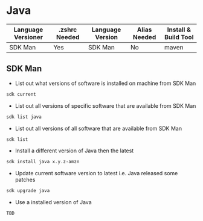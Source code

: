 # Java

| Language Versioner | .zshrc Needed | Language Version | Alias Needed | Install & Build Tool |
| ------------------ | ------------- | ---------------- | ------------ | -------------------- |
| SDK Man            | Yes           | SDK Man          | No           | maven                |

## SDK Man

- List out what versions of software is installed on machine from SDK Man

```bash
sdk current
```

- List out all versions of specific software that are available from SDK Man

```bash
sdk list java
```

- List out all versions of all software that are available from SDK Man

```bash
sdk list
```

- Install a different version of Java then the latest

```bash
sdk install java x.y.z-amzn
```

- Update current software version to latest i.e. Java released some patches

```bash
sdk upgrade java
```

- Use a installed version of Java

```bash
TBD
```
